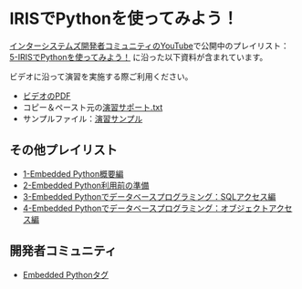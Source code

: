 # IRISでPythonを使ってみよう！

[インターシステムズ開発者コミュニティのYouTube](https://www.youtube.com/channel/UC-fNl739w4X0K6_vkcE76GQ)で公開中のプレイリスト：[5-IRISでPythonを使ってみよう！](https://www.youtube.com/playlist?list=PLzSN_5VbNaxBLXlC9oCgwPtxBilT8tJ96) に沿った以下資料が含まれています。

ビデオに沿って演習を実施する際ご利用ください。

- [ビデオのPDF](./EmbeddedPython-IRISでPythonを使ってみよう！.pdf)
- コピー＆ペースト元の[演習サポート.txt](./演習サポート-IRISでPythonを使ってみよう！.txt)
- サンプルファイル：[演習サンプル](./演習サンプル)


## その他プレイリスト

- [1-Embedded Python概要編](https://www.youtube.com/playlist?list=PLzSN_5VbNaxBowDUZQfqL3bvaXpkCMPW2)
- [2-Embedded Python利用前の準備](https://www.youtube.com/playlist?list=PLzSN_5VbNaxCqdcK4yiFwzXe041RBtD6V)
- [3-Embedded Pythonでデータベースプログラミング：SQLアクセス編](https://www.youtube.com/playlist?list=PLzSN_5VbNaxDAPjSBe5F-uGbGkoJqcerL)
- [4-Embedded Pythonでデータベースプログラミング：オブジェクトアクセス編](https://www.youtube.com/playlist?list=PLzSN_5VbNaxBnEb5rq-676b1l7Ym6INjL)

## 開発者コミュニティ
- [Embedded Pythonタグ](https://jp.community.intersystems.com/tags/embedded-python)
